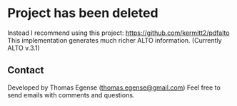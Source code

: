# Project has been deleted
Instead I recommend using this project: https://github.com/kermitt2/pdfalto
This implementation generates much richer ALTO information. (Currently  ALTO v.3.1)

## Contact
Developed by Thomas Egense (thomas.egense@gmail.com) 
Feel free to send emails with comments and questions.
